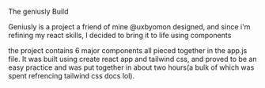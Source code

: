 The geniusly Build

Geniusly is a project a friend of mine @uxbyomon designed, and since i'm refining my react skills, I decided to bring it to life using components

the project contains 6 major components all pieced together in the app.js file. It was built using create react app and tailwind css, and proved to be an easy practice and was put together in about two hours(a bulk of which was spent refrencing tailwind  css docs lol).
